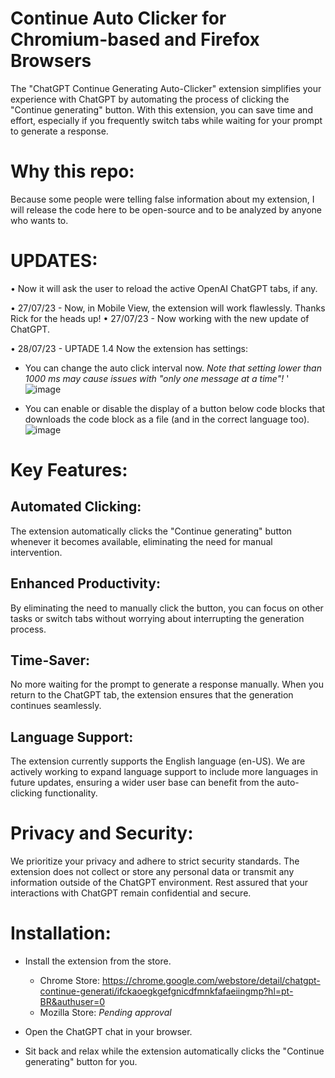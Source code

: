 # Continue Auto Clicker for Chromium-based and Firefox Browsers

The "ChatGPT Continue Generating Auto-Clicker" extension simplifies your experience with ChatGPT by automating the process of clicking the "Continue generating" button. With this extension, you can save time and effort, especially if you frequently switch tabs while waiting for your prompt to generate a response.

# Why this repo:

Because some people were telling false information about my extension, I will release the code here to be open-source and to be analyzed by anyone who wants to.

# UPDATES:
• Now it will ask the user to reload the active OpenAI ChatGPT tabs, if any.

• 27/07/23 - Now, in Mobile View, the extension will work flawlessly. Thanks Rick for the heads up! 
• 27/07/23 - Now working with the new update of ChatGPT.

• 28/07/23 - UPTADE 1.4
             Now the extension has settings:
- You can change the auto click interval now. *Note that setting lower than 1000 ms may cause issues with "only one message at a time"!*
 '
               ![image](https://github.com/pedrohusky/Continue-AutoClicker-for-Chromium-based-and-Firefox-browsers/assets/59580251/c9dfbd17-3b4c-425d-9915-60a995e90bd3)


- You can enable or disable the display of a button below code blocks that downloads the code block as a file (and in the correct language too).
               ![image](https://github.com/pedrohusky/Continue-AutoClicker-for-Chromium-based-and-Firefox-browsers/assets/59580251/c1ae5dba-9615-4165-9bd8-7ae7d7baa9ed)



# Key Features:
## Automated Clicking:
The extension automatically clicks the "Continue generating" button whenever it becomes available, eliminating the need for manual intervention.
## Enhanced Productivity: 
By eliminating the need to manually click the button, you can focus on other tasks or switch tabs without worrying about interrupting the generation process.
## Time-Saver: 
No more waiting for the prompt to generate a response manually. When you return to the ChatGPT tab, the extension ensures that the generation continues seamlessly.
## Language Support:
The extension currently supports the English language (en-US). We are actively working to expand language support to include more languages in future updates, ensuring a wider user base can benefit from the auto-clicking functionality.

# Privacy and Security:
We prioritize your privacy and adhere to strict security standards. The extension does not collect or store any personal data or transmit any information outside of the ChatGPT environment. Rest assured that your interactions with ChatGPT remain confidential and secure.

# Installation:
- Install the extension from the store.

  - Chrome Store: https://chrome.google.com/webstore/detail/chatgpt-continue-generati/ifckaoegkgefgnicdfmnkfafaeiingmp?hl=pt-BR&authuser=0
  - Mozilla Store: *Pending approval*
- Open the ChatGPT chat in your browser.
- Sit back and relax while the extension automatically clicks the "Continue generating" button for you.


